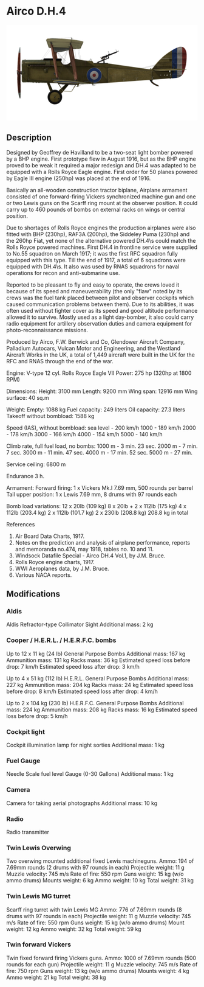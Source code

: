 # Airco D.H.4

![aircodh4](../images/aircodh4.png)

## Description

Designed by Geoffrey de Havilland to be a two-seat light bomber powered by a BHP engine. First prototype flew in August 1916, but as the BHP engine proved to be weak it required a major redesign and DH.4 was adapted to be equipped with a Rolls Royce Eagle engine. First order for 50 planes powered by Eagle III engine (250hp) was placed at the end of 1916.

Basically an all-wooden construction tractor biplane, Airplane armament consisted of one forward-firing Vickers synchronized machine gun and one or two Lewis guns on the Scarff ring mount at the observer position. It could carry up to 460 pounds of bombs on external racks on wings or central position.

Due to shortages of Rolls Royce engines the production airplanes were also fitted with BHP (230hp), RAF3A (200hp), the Siddeley Puma (230hp) and the 260hp Fiat, yet none of the alternative powered DH.4\s could match the Rolls Royce powered machines. First DH.4 in frontline service were supplied to No.55 squadron on March 1917; it was the first RFC squadron fully equipped with this type. Till the end of 1917, a total of 6 squadrons were equipped with DH.4\s. It also was used by RNAS squadrons for naval operations for recon and anti-submarine use.

Reported to be pleasant to fly and easy to operate, the crews loved it because of its speed and maneuverability (the only "flaw" noted by its crews was the fuel tank placed between pilot and observer cockpits which caused communication problems between them). Due to its abilities, it was often used without fighter cover as its speed and good altitude performance allowed it to survive. Mostly used as a light day-bomber, it also could carry radio equipment for artillery observation duties and camera equipment for photo-reconnaissance missions.

Produced by Airco, F.W. Berwick and Co, Glendower Aircraft Company, Palladium Autocars, Vulcan Motor and Engineering, and the Westland Aircraft Works in the UK, a total of 1,449 aircraft were built in the UK for the RFC and RNAS through the end of the war.


Engine: V-type 12 cyl. Rolls Royce Eagle VII
Power: 275 hp (320hp at 1800 RPM)

Dimensions:
Height: 3100 mm
Length: 9200 mm
Wing span: 12916 mm
Wing surface: 40 sq.m

Weight:
Empty: 1088 kg
Fuel capacity: 249 liters
Oil capacity: 27.3 liters
Takeoff without bombload: 1588 kg

Speed (IAS), without bombload:
sea level - 200 km/h
1000 - 189 km/h
2000 - 178 km/h
3000 - 166 km/h
4000 - 154 km/h
5000 - 140 km/h

Climb rate, full fuel load, no bombs:
1000 m -  3 min. 23 sec.
2000 m -  7 min. 7 sec.
3000 m - 11 min. 47 sec.
4000 m - 17 min. 52 sec.
5000 m - 27 min.

Service ceiling: 6800 m

Endurance 3 h.

Armament:
Forward firing: 1 x Vickers Mk.I 7.69 mm, 500 rounds per barrel
Tail upper position: 1 x Lewis 7.69 mm, 8 drums with 97 rounds each

Bomb load variations:
12 x 20lb (109 kg)
8 x 20lb + 2 x 112lb (175 kg)
4 x 112lb (203.4 kg)
2 x 112lb (101.7 kg)
2 x 230lb (208.8 kg)
208.8 kg in total

References
1) Air Board Data Charts, 1917.
2) Notes on the prediction and analysis of airplane performance, reports and memoranda no.474, may 1918, tables no. 10 and 11.
3) Windsock Datafile Special - Airco DH.4 Vol.1, by J.M. Bruce.
4) Rolls Royce engine charts, 1917.
5) WWI Aeroplanes data, by J.M. Bruce.
6) Various NACA reports.

## Modifications


### Aldis

Aldis Refractor-type Collimator Sight
Additional mass: 2 kg


### Cooper / H.E.R.L. / H.E.R.F.C. bombs

Up to 12 x 11 kg (24 lb) General Purpose Bombs
Additional mass: 167 kg
Ammunition mass: 131 kg
Racks mass: 36 kg
Estimated speed loss before drop: 7 km/h
Estimated speed loss after drop: 3 km/h

Up to 4 x 51 kg (112 lb) H.E.R.L. General Purpose Bombs
Additional mass: 227 kg
Ammunition mass: 204 kg
Racks mass: 24 kg
Estimated speed loss before drop: 8 km/h
Estimated speed loss after drop: 4 km/h

Up to 2 x 104 kg (230 lb) H.E.R.F.C. General Purpose Bombs
Additional mass: 224 kg
Ammunition mass: 208 kg
Racks mass: 16 kg
Estimated speed loss before drop: 5 km/h


### Cockpit light

Cockpit illumination lamp for night sorties
Additional mass: 1 kg


### Fuel Gauge

Needle Scale fuel level Gauge (0-30 Gallons)
Additional mass: 1 kg


### Camera

Camera for taking aerial photographs
Additional mass: 10 kg


### Radio

Radio transmitter


### Twin Lewis Overwing

Two overwing mounted additional fixed Lewis machineguns.
Ammo: 194 of 7.69mm rounds (2 drums with 97 rounds in each)
Projectile weight: 11 g
Muzzle velocity: 745 m/s
Rate of fire: 550 rpm
Guns weight: 15 kg (w/o ammo drums)
Mounts weight: 6 kg
Ammo weight: 10 kg
Total weight: 31 kg


### Twin Lewis MG turret

Scarff ring turret with twin Lewis MG
Ammo: 776 of 7.69mm rounds (8 drums with 97 rounds in each)
Projectile weight: 11 g
Muzzle velocity: 745 m/s
Rate of fire: 550 rpm
Guns weight: 15 kg (w/o ammo drums)
Mount weight: 12 kg
Ammo weight: 32 kg
Total weight: 59 kg


### Twin forward Vickers

Twin fixed forward firing Vickers guns.
Ammo: 1000 of 7.69mm rounds (500 rounds for each gun)
Projectile weight: 11 g
Muzzle velocity: 745 m/s
Rate of fire: 750 rpm
Guns weight: 13 kg (w/o ammo drums)
Mounts weight: 4 kg
Ammo weight: 21 kg
Total weight: 38 kg